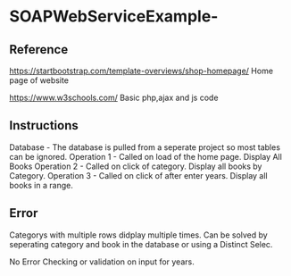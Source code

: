 # SOAPWebServiceExample-
Reference
-------------------------------------------------------------
https://startbootstrap.com/template-overviews/shop-homepage/
Home page of website 

https://www.w3schools.com/
Basic php,ajax and js code

Instructions
--------------------------------------------------------------------------------
Database - The database is pulled from a seperate project so most tables can be ignored.
Operation 1 - Called on load of the home page. Display All Books
Operation 2 - Called on click of category. Display all books by Category.
Operation 3 - Called on click of after enter years. Display all books in a range.

Error
--------------------------------------------------------------------------------
Categorys with multiple rows didplay multiple times. Can be solved by seperating category and book
in the database or using a Distinct Selec.

No Error Checking or validation on input for years.

